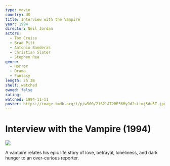 ```yaml
---
type: movie
country: US
title: Interview with the Vampire
year: 1994
director: Neil Jordan
actors:
  - Tom Cruise
  - Brad Pitt
  - Antonio Banderas
  - Christian Slater
  - Stephen Rea
genre:
  - Horror
  - Drama
  - Fantasy
length: 2h 3m
shelf: watched
owned: false
rating:
watched: 1994-11-11
poster: https://image.tmdb.org/t/p/w500/2162lAT2MP36MyJd2sttmj5du5T.jpg
---
```


# Interview with the Vampire (1994)

![](https://image.tmdb.org/t/p/w500/2162lAT2MP36MyJd2sttmj5du5T.jpg)

A vampire relates his epic life story of love, betrayal, loneliness, and dark hunger to an over-curious reporter.